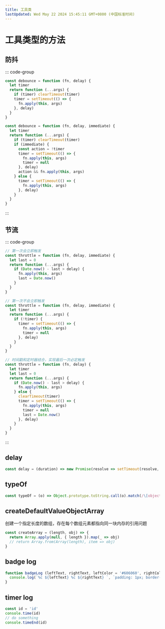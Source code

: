 ```yaml
---
title: 工具类
lastUpdated: Wed May 22 2024 15:45:11 GMT+0800 (中国标准时间)
---
```


# 工具类型的方法

## 防抖

::: code-group

```javascript [基础版]
const debounce = function (fn, delay) {
  let timer
  return function (...args) {
    if (timer) clearTimeout(timer)
    timer = setTimeout(() => {
      fn.apply(this, args)
    }, delay)
  }
}
```

```javascript [控制立即执行]
const debounce = function (fn, delay, immediate) {
  let timer
  return function (...args) {
    if (timer) clearTimeout(timer)
    if (immediate) {
      const action = !timer
      timer = setTimeout(() => {
        fn.apply(this, args)
        timer = null
      }, delay)
      action && fn.apply(this, args)
    } else {
      timer = setTimeout(() => {
        fn.apply(this, args)
      }, delay)
    }
  }
}
```

:::

## 节流

::: code-group

```javascript [时间戳实现]
// 第一次会立即触发
const throttle = function (fn, delay, immediate) {
  let last = 0
  return function (...args) {
    if (Date.now() - last > delay) {
      fn.apply(this, args)
      last = Date.now()
    }
  }
}
```

```javascript [定时器实现]
// 第一次不会立即触发
const throttle = function (fn, delay, immediate) {
  let timer
  return function (...args) {
    if (!timer) {
      timer = setTimeout(() => {
        fn.apply(this, args)
        timer = null
      }, delay)
    }
  }
}
```

```javascript [二者结合]
// 时间戳和定时器结合，实现最后一次必定触发
const throttle = function (fn, delay) {
  let timer
  let last = 0
  return function (...args) {
    if (Date.now() - last > delay) {
      fn.apply(this, args)
    } else {
      clearTimeout(timer)
      timer = setTimeout(() => {
        fn.apply(this, args)
        timer = null
        last = Date.now()
      }, delay)
    }
  }
}
```

:::

## delay

```javascript
const delay = (duration) => new Promise(resolve => setTimeout(resolve, duration))
```

## typeOf

```javascript
const typeOf = (o) => Object.prototype.toString.call(o).match(/\[object (.*?)\]/)[1].toLowerCase()
```

## createDefaultValueObjectArray

创建一个指定长度的数组，存在每个数组元素都指向同一块内存的引用问题

```javascript
const createArray = (length, obj) => {
  return Array.apply(null, { length }).map(_ => obj)
  // return Array.from(Array(length), item => obj)
}
```

## badge log

```javascript
function badgeLog (leftText, rightText, leftColor = '#606060', rightColor = '#1475b2') {
  console.log(`%c ${leftText} %c ${rightText} `, `padding: 1px; border-radius: 3px 0 0 3px; color: #fff; background: ${leftColor};`, `padding: 1px; border-radius: 0 3px 3px 0; color: #fff; background: ${rightColor};`)
}
```

## timer log

```javascript
const id = 'id'
console.time(id)
// do something
console.timeEnd(id)
```
